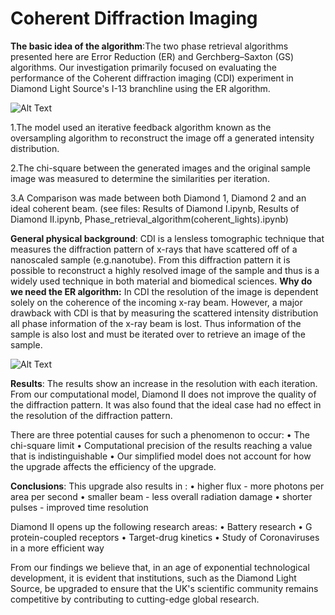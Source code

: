 # Coherent Diffraction Imaging
**The basic idea of the algorithm**:The two phase retrieval algorithms presented here are Error Reduction (ER) and Gerchberg–Saxton (GS) algorithms. Our investigation primarily focused on evaluating the performance of the Coherent diffraction imaging (CDI) experiment in Diamond Light Source's I-13 branchline using the ER algorithm.

![Alt Text](https://github.com/JialunSimonLiu/Coherent-Diffraction-Imaging/blob/main/pictures/Error%20reduction%20algorithm.png)

1.The model used an iterative feedback algorithm known as the oversampling algorithm to reconstruct the image off a generated intensity distribution.

2.The chi-square between the generated images and the original sample image was measured to determine the similarities per iteration.

3.A Comparison was made between both Diamond 1, Diamond 2 and an ideal coherent beam. (see files: Results of Diamond I.ipynb, Results of Diamond II.ipynb, Phase_retrieval_algorithm(coherent_lights).ipynb)

**General physical background**:
CDI is a lensless tomographic technique that measures the diffraction pattern of x-rays that have scattered off of a nanoscaled sample (e.g.nanotube). From this diffraction pattern it is possible to reconstruct a highly resolved image of the sample and thus is a widely used technique in both material and biomedical sciences. **Why do we need the ER algorithm:** In CDI the resolution of the image is dependent solely on the coherence of the incoming x-ray beam. However, a major drawback with CDI is that by measuring the scattered intensity distribution all phase information of the x-ray beam is lost. Thus information of the sample is also lost and must be iterated over to retrieve an image of the sample.

![Alt Text](https://github.com/JialunSimonLiu/Coherent-Diffraction-Imaging/blob/main/pictures/Coherant%20diffraction.png)

**Results**:
The results show an increase in the resolution with each iteration. From our computational model, Diamond II does not improve the quality of the diffraction pattern. It was also found that the ideal case had no effect in the resolution of the diffraction pattern.

There are three potential causes for such a phenomenon to occur: • The chi-square limit • Computational precision of the results reaching a value that is indistinguishable • Our simplified model does not account for how the upgrade affects the efficiency of the upgrade.

**Conclusions**:
This upgrade also results in :
• higher flux - more photons per area per second
• smaller beam - less overall radiation damage
• shorter pulses - improved time resolution

Diamond II opens up the following research areas:
• Battery research
• G protein-coupled receptors
• Target-drug kinetics
• Study of Coronaviruses in a more efficient way

From our findings we believe that, in an age of exponential technological development, it is evident that institutions, such as the Diamond Light Source, be upgraded to ensure that the UK's scientific community remains competitive by contributing to cutting-edge global research.



